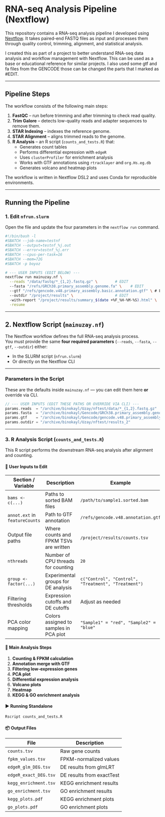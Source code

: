 # RNA-seq Analysis Pipeline (Nextflow)

This repository contains a RNA-seq analysis pipeline I developed using [Nextflow](https://www.nextflow.io/). It takes paired-end FASTQ files as input and processes them through quality control, trimming, alignment, and statistical analysis.

I created this as part of a project to better understand RNA-seq data analysis and workflow management with Nextflow. This can be used as a base or educational reference for similar projects. I also used some gtf and fa files from the GENCODE those can be changed the parts that I marked as #EDIT.

---

## Pipeline Steps

The workflow consists of the following main steps:

1. **FastQC** – run before trimming and after trimming to check read quality.
2. **Trim Galore** – detects low-quality reads and adapter sequences to remove them.
3. **STAR Indexing** – indexes the reference genome.
4. **STAR Alignment** – aligns trimmed reads to the genome.
5. **R Analysis** – an R script (`counts_and_tests.R`) that:
   - Generates count tables
   - Performs differential expression with `edgeR`
   - Uses `clusterProfiler` for enrichment analysis
   - Works with GTF annotations using `rtracklayer` and `org.Hs.eg.db`
   - Generates volcano and heatmap plots

The workflow is written in Nextflow DSL2 and uses Conda for reproducible environments.

---

## Running the Pipeline

### 1. Edit `nfrun.slurm`
Open the file and update the four parameters in the `nextflow run` command.

```bash
#!/bin/bash -l
#SBATCH --job-name=testnf
#SBATCH --output=testnf_%j.out
#SBATCH --error=testnf_%j.err
#SBATCH --cpus-per-task=16
#SBATCH --mem=72G
#SBATCH -p boyoz

# --- USER INPUTS (EDIT BELOW) ---
nextflow run mainuzay.nf \
  --reads "/data/fastq/*_{1,2}.fastq.gz" \        # EDIT
  --fasta "/refs/GRCh38.primary_assembly.genome.fa" \    # EDIT
  --gtf "/refs/gencode.v48.primary_assembly.basic.annotation.gtf" \ # EDIT
  --outdir "/project/results" \                   # EDIT
  -with-report "/project/results/summary_$(date +%F_%H-%M-%S).html" \
  -resume
```
---

## 2. Nextflow Script (`mainuzay.nf`)

The Nextflow workflow defines the full RNA-seq analysis process.  
You must provide the same **four required parameters** (`--reads`, `--fasta`, `--gtf`, `--outdir`) either:

- In the SLURM script (`nfrun.slurm`)
- Or directly on the Nextflow CLI

---

### Parameters in the Script
These are the defaults inside `mainuzay.nf` — you can edit them here **or** override via CLI.

```groovy
// --- USER INPUTS (EDIT THESE PATHS OR OVERRIDE VIA CLI) ---
params.reads  = "/archive/binokayl/Uzay/nftest/data/*_{1,2}.fastq.gz"    // EDIT
params.fasta  = "/archive/binokayl/Gencode/GRCh38.primary_assembly.genome.fa" // EDIT
params.gtf    = "/archive/binokayl/Gencode/gencode.v48.primary_assembly.basic.annotation.gtf" // EDIT
params.outdir = "/archive/binokayl/Uzay/nftest/results_2"                // EDIT
```
---

### 3. R Analysis Script (`counts_and_tests.R`)

This R script performs the downstream RNA-seq analysis after alignment and counting.

#### 📝 User Inputs to Edit

| Section / Variable | Description | Example |
|--------------------|-------------|---------|
| `bams <- c(...)` | Paths to sorted BAM files | `/path/to/sample1.sorted.bam` |
| `annot.ext` in `featureCounts` | Path to GTF annotation | `/refs/gencode.v48.annotation.gtf` |
| Output file paths | Where counts and FPKM TSVs are written | `/project/results/counts.tsv` |
| `nthreads` | Number of CPU threads for counting | `20` |
| `group <- factor(...)` | Experimental groups for DE analysis | `c("Control", "Control", "Treatment", "Treatment")` |
| Filtering thresholds | Expression cutoffs and DE cutoffs | Adjust as needed |
| PCA color mapping | Colors assigned to samples in PCA plot | `"Sample1" = "red", "Sample2" = "blue"` |

#### 🔬 Main Analysis Steps
1. **Counting & FPKM calculation**
2. **Annotation merge with GTF**
3. **Filtering low-expression genes**
4. **PCA plot**
5. **Differential expression analysis**
6. **Volcano plots**
7. **Heatmap**
8. **KEGG & GO enrichment analysis**

#### ▶️ Running Standalone
```bash
Rscript counts_and_tests.R
```
#### 📦 Output Files
| File | Description |
|------|-------------|
| `counts.tsv` | Raw gene counts |
| `fpkm_values.tsv` | FPKM-normalized values |
| `edgeR_glm_DEG.tsv` | DE results from glmLRT |
| `edgeR_exact_DEG.tsv` | DE results from exactTest |
| `kegg_enrichment.tsv` | KEGG enrichment results |
| `go_enrichment.tsv` | GO enrichment results |
| `kegg_plots.pdf` | KEGG enrichment plots |
| `go_plots.pdf` | GO enrichment plots |
